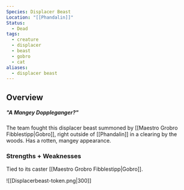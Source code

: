 ```yaml
---
Species: Displacer Beast
Location: "[[Phandalin]]"
Status:
  - Dead
tags:
  - creature
  - displacer
  - beast
  - gobro
  - cat
aliases:
  - displacer beast
---
```

## Overview
##### "A Mangey Doppleganger?"
The team fought this displacer beast summoned by [[Maestro Grobro Fibblestipp|Gobro]], right outside of [[Phandalin]] in a clearing by the woods. Has a rotten, mangey appearance.

### Strengths + Weaknesses
Tied to its caster [[Maestro Grobro Fibblestipp|Gobro]].

![[Displacerbeast-token.png|300]]
